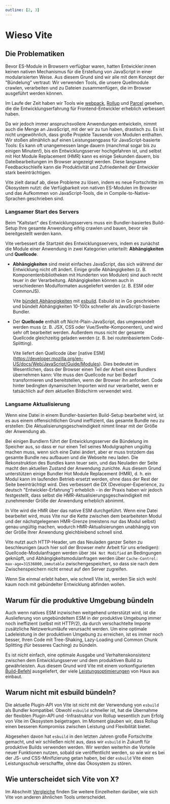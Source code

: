 ```yaml
---
outline: [2, 3]
---
```


# Wieso Vite

## Die Problematiken

Bevor ES-Module in Browsern verfügbar waren, hatten Entwickler:innen keinen nativen Mechanismus für die Erstellung von JavaScript in einer modularisierten Weise. Aus diesem Grund sind wir alle mit dem Konzept der "Bündelung" vertraut: Wir verwenden Tools, die unsere Quellmodule crawlen, verarbeiten und zu Dateien zusammenfügen, die im Browser ausgeführt werden können.

Im Laufe der Zeit haben wir Tools wie [webpack](https://webpack.js.org/), [Rollup](https://rollupjs.org) und [Parcel](https://parceljs.org/) gesehen, die die Entwicklungserfahrung für Frontend-Entwickler erheblich verbessert haben.

Da wir jedoch immer anspruchsvollere Anwendungen entwickeln, nimmt auch die Menge an JavaScript, mit der wir zu tun haben, drastisch zu. Es ist nicht ungewöhnlich, dass große Projekte Tausende von Modulen enthalten. Wir stoßen allmählich auf einen Leistungsengpass für JavaScript-basierte Tools: Es kann oft unangemessen lange dauern (manchmal sogar bis zu einigen Minuten!), bis ein Entwicklungsserver hochgefahren ist, und selbst mit Hot Module Replacement (HMR) kann es einige Sekunden dauern, bis Dateibearbeitungen im Browser angezeigt werden. Diese langsame Feedbackschleife kann die Produktivität und Zufriedenheit der Entwickler stark beeinträchtigen.

Vite zielt darauf ab, diese Probleme zu lösen, indem es neue Fortschritte im Ökosystem nutzt: die Verfügbarkeit von nativen ES-Modulen im Browser und das Aufkommen von JavaScript-Tools, die in Compile-to-Native-Sprachen geschrieben sind.

### Langsamer Start des Servers

Beim "Kaltstart" des Entwicklungsservers muss ein Bundler-basiertes Build-Setup Ihre gesamte Anwendung eifrig crawlen und bauen, bevor sie bereitgestellt werden kann.

Vite verbessert die Startzeit des Entwicklungsservers, indem es zunächst die Module einer Anwendung in zwei Kategorien unterteilt: **Abhängigkeiten** und **Quellcode**.

- **Abhängigkeiten** sind meist einfaches JavaScript, das sich während der Entwicklung nicht oft ändert. Einige große Abhängigkeiten (z. B. Komponentenbibliotheken mit Hunderten von Modulen) sind auch recht teuer in der Verarbeitung. Abhängigkeiten können auch in verschiedenen Modulformaten ausgeliefert werden (z. B. ESM oder CommonJS).

  Vite [bündelt Abhängigkeiten](./dep-pre-bundling) mit [esbuild](https://esbuild.github.io/). Esbuild ist in Go geschrieben und bündelt Abhängigkeiten 10-100x schneller als JavaScript-basierte Bundler.

- Der **Quellcode** enthält oft Nicht-Plain-JavaScript, das umgewandelt werden muss (z. B. JSX, CSS oder Vue/Svelte-Komponenten), und wird sehr oft bearbeitet werden. Außerdem muss nicht der gesamte Quellcode gleichzeitig geladen werden (z. B. bei routenbasiertem Code-Splitting).

  Vite liefert den Quellcode über [native ESM] (https://developer.mozilla.org/en-US/docs/Web/JavaScript/Guide/Modules). Dies bedeutet im Wesentlichen, dass der Browser einen Teil der Arbeit eines Bundlers übernehmen kann: Vite muss den Quellcode nur bei Bedarf transformieren und bereitstellen, wenn der Browser ihn anfordert. Code hinter bedingten dynamischen Importen wird nur verarbeitet, wenn er tatsächlich auf dem aktuellen Bildschirm verwendet wird.

<script setup>
import bundlerSvg from '../images/bundler.svg?raw'
import esmSvg from '../images/esm.svg?raw'
</script>
<svg-image :svg="bundlerSvg" />
<svg-image :svg="esmSvg" />

### Langsame Aktualisierung

Wenn eine Datei in einem Bundler-basierten Build-Setup bearbeitet wird, ist es aus einem offensichtlichen Grund ineffizient, das gesamte Bundle neu zu erstellen: Die Aktualisierungsgeschwindigkeit nimmt linear mit der Größe der Anwendung ab.

Bei einigen Bundlern führt der Entwicklungsserver die Bündelung im Speicher aus, so dass er nur einen Teil seines Modulgraphen ungültig machen muss, wenn sich eine Datei ändert, aber er muss trotzdem das gesamte Bundle neu aufbauen und die Webseite neu laden. Die Rekonstruktion des Bundles kann teuer sein, und das Neuladen der Seite macht den aktuellen Zustand der Anwendung zunichte. Aus diesem Grund unterstützen einige Bundler Hot Module Replacement (HMR), d. h. ein Modul kann im laufenden Betrieb ersetzt werden, ohne dass der Rest der Seite beeinträchtigt wird. Dies verbessert die DX (Developer-Experience, zu deutsch "Entwickler-Erfahrung") erheblich - in der Praxis haben wir jedoch festgestellt, dass selbst die HMR-Aktualisierungsgeschwindigkeit mit zunehmender Größe der Anwendung erheblich abnimmt.

In Vite wird die HMR über das native ESM durchgeführt. Wenn eine Datei bearbeitet wird, muss Vite nur die Kette zwischen dem bearbeiteten Modul und der nächstgelegenen HMR-Grenze (meistens nur das Modul selbst) genau ungültig machen, wodurch HMR-Aktualisierungen unabhängig von der Größe Ihrer Anwendung gleichbleibend schnell sind.

Vite nutzt auch HTTP-Header, um das Neuladen ganzer Seiten zu beschleunigen (auch hier soll der Browser mehr Arbeit für uns erledigen): Quellcode-Modulanfragen werden über `304 Not Modified` an Bedingungen geknüpft, und Abhängigkeitsmodulanfragen werden über `Cache-Control: max-age=31536000,immutable` zwischengespeichert, so dass sie nach dem Zwischenspeichern nicht erneut auf den Server zugreifen.

Wenn Sie einmal erlebt haben, wie schnell Vite ist, werden Sie sich wohl kaum noch mit gebündelter Entwicklung abfinden wollen.

## Warum für die produktive Umgebung bündeln

Auch wenn natives ESM inzwischen weitgehend unterstützt wird, ist die Auslieferung von ungebündeltem ESM in der produktive Umgebung immer noch ineffizient (selbst mit HTTP/2), da durch verschachtelte Importe zusätzliche Netzwerkumläufe verursacht werden. Um eine optimale Ladeleistung in der produktiven Umgebung zu erreichen, ist es immer noch besser, Ihren Code mit Tree-Shaking, Lazy-Loading und Common Chunk Splitting (für besseres Caching) zu bündeln.

Es ist nicht einfach, eine optimale Ausgabe und Verhaltenskonsistenz zwischen dem Entwicklungsserver und dem produktiven Build zu gewährleisten. Aus diesem Grund wird Vite mit einem vorkonfigurierten [Build-Befehl](./build) ausgeliefert, der viele [Leistungsoptimierungen](./features#build-optimizations) von Haus aus einbaut.

## Warum nicht mit esbuild bündeln?

Die aktuelle Plugin-API von Vite ist nicht mit der Verwendung von `esbuild` als Bundler kompatibel. Obwohl `esbuild` schneller ist, hat die Übernahme der flexiblen Plugin-API und -Infrastruktur von Rollup wesentlich zum Erfolg von Vite im Ökosystem beigetragen. Im Moment glauben wir, dass Rollup einen besseren Kompromiss zwischen Leistung und Flexibilität bietet.

Abgesehen davon hat `esbuild` in den letzten Jahren große Fortschritte gemacht, und wir schließen nicht aus, dass wir `esbuild` in Zukunft für produktive Builds verwenden werden. Wir werden weiterhin die Vorteile neuer Funktionen nutzen, sobald sie veröffentlicht werden, so wie wir es bei der JS- und CSS-Minifizierung getan haben, bei der `esbuild` Vite einen Leistungsschub verschaffte, ohne das Ökosystem zu stören.

## Wie unterscheidet sich Vite von X?

Im Abschnitt [Vergleiche](./comparisons) finden Sie weitere Einzelheiten darüber, wie sich Vite von anderen ähnlichen Tools unterscheidet.
